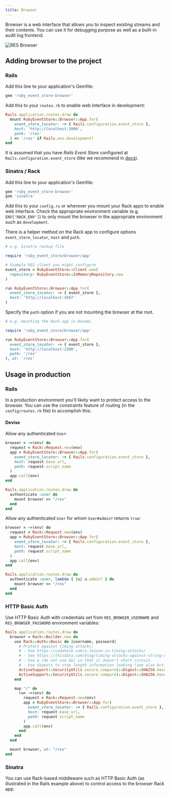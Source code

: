 ```yaml
---
title: Browser
---
```


Browser is a web interface that allows you to inspect existing streams and their contents. You can use it for debugging purpose as well as a built-in audit log frontend.

![RES Browser](/images/localhost_3000_res_.png)

## Adding browser to the project

### Rails

Add this line to your application's Gemfile:

```ruby
gem 'ruby_event_store-browser'
```

Add this to your `routes.rb` to enable web interface in development:

```ruby
Rails.application.routes.draw do
  mount RubyEventStore::Browser::App.for(
    event_store_locator: -> { Rails.configuration.event_store },
    host: 'http://localhost:3000',
    path: '/res'
  ) => '/res' if Rails.env.development?
end
```

It is assumed that you have _Rails Event Store_ configured at `Rails.configuration.event_store` (like we recommend in [docs](https://railseventstore.org/docs/install/)).

### Sinatra / Rack

Add this line to your application's Gemfile:

```ruby
gem 'ruby_event_store-browser'
gem 'sinatra'
```

Add this to your `config.ru` or wherever you mount your Rack apps to enable web interface. Check the appropriate environment variable (e.g. `ENV['RACK_ENV']`) to only mount the browser in the appropriate environment such as `development`.

There is a helper method on the Rack app to configure options `event_store_locator`, `host` and `path`.

```ruby
# e.g. Sinatra rackup file

require 'ruby_event_store/browser/app'

# Example RES client you might configure
event_store = RubyEventStore::Client.new(
  repository: RubyEventStore::InMemoryRepository.new
)

run RubyEventStore::Browser::App.for(
  event_store_locator: -> { event_store },
  host: 'http://localhost:4567'
)
```

Specify the `path` option if you are not mounting the browser at the root.

```ruby
# e.g. mounting the Rack app in Hanami

require 'ruby_event_store/browser/app'

run RubyEventStore::Browser::App.for(
  event_store_locator: -> { event_store },
  host: 'http://localhost:2300',
  path: '/res'
), at: '/res'
```

## Usage in production

### Rails

In a production environment you'll likely want to protect access to the browser. You can use the constraints feature of routing (in the `config/routes.rb` file) to accomplish this:

#### Devise

Allow any authenticated `User`:

```ruby
browser = ->(env) do
  request = Rack::Request.new(env)
  app = RubyEventStore::Browser::App.for(
    event_store_locator: -> { Rails.configuration.event_store },
    host: request.base_url,
    path: request.script_name
  )
  app.call(env)
end

Rails.application.routes.draw do
  authenticate :user do
    mount browser => "/res"
  end
end
```

Allow any authenticated `User` for whom `User#admin?` returns `true`:

```ruby
browser = ->(env) do
  request = Rack::Request.new(env)
  app = RubyEventStore::Browser::App.for(
    event_store_locator: -> { Rails.configuration.event_store },
    host: request.base_url,
    path: request.script_name
  )
  app.call(env)
end

Rails.application.routes.draw do
  authenticate :user, lambda { |u| u.admin? } do
    mount browser => "/res"
  end
end
```

### HTTP Basic Auth

Use HTTP Basic Auth with credentials set from `RES_BROWSER_USERNAME` and `RES_BROWSER_PASSWORD` environment variables:

```ruby
Rails.application.routes.draw do
  browser = Rack::Builder.new do
    use Rack::Auth::Basic do |username, password|
      # Protect against timing attacks:
      # - See https://codahale.com/a-lesson-in-timing-attacks/
      # - See https://thisdata.com/blog/timing-attacks-against-string-comparison/
      # - Use & (do not use &&) so that it doesn't short circuit.
      # - Use digests to stop length information leaking (see also ActiveSupport::SecurityUtils.variable_size_secure_compare)
      ActiveSupport::SecurityUtils.secure_compare(::Digest::SHA256.hexdigest(username), ::Digest::SHA256.hexdigest(ENV["RES_BROWSER_USERNAME"])) &
      ActiveSupport::SecurityUtils.secure_compare(::Digest::SHA256.hexdigest(password), ::Digest::SHA256.hexdigest(ENV["RES_BROWSER_PASSWORD"]))
    end

    map "/" do
      run ->(env) do
        request = Rack::Request.new(env)
        app = RubyEventStore::Browser::App.for(
          event_store_locator: -> { Rails.configuration.event_store },
          host: request.base_url,
          path: request.script_name
        )
        app.call(env)
      end
    end
  end

  mount browser, at: "/res"
end
```

### Sinatra

You can use Rack-based middleware such as HTTP Basic Auth (as illustrated in the Rails example above) to control access to the browser Rack app.
